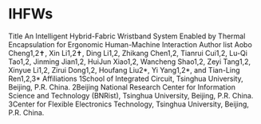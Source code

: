 # IHFWs
Title 
An Intelligent Hybrid-Fabric Wristband System Enabled by Thermal Encapsulation for Ergonomic Human-Machine Interaction
Author list 
Aobo Cheng1,2✝, Xin Li1,2✝, Ding Li1,2, Zhikang Chen1,2, Tianrui Cui1,2, Lu-Qi Tao1,2, Jinming Jian1,2, HuiJun Xiao1,2, Wancheng Shao1,2, Zeyi Tang1,2, Xinyue Li1,2, Zirui Dong1,2, Houfang Liu2*, Yi Yang1,2*, and Tian-Ling Ren1,2,3*
Affiliations
1School of Integrated Circuit, Tsinghua University, Beijing, P.R. China. 2Beijing National Research Center for Information Science and Technology (BNRist), Tsinghua University, Beijing, P.R. China. 3Center for Flexible Electronics Technology, Tsinghua University, Beijing, P.R. China.
